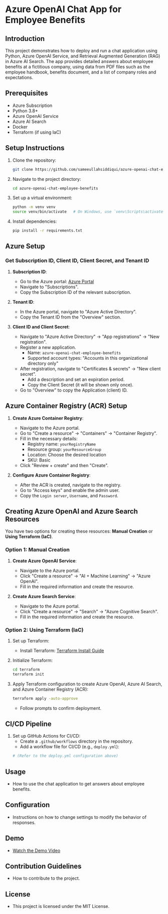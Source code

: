 # Azure OpenAI Chat App for Employee Benefits

## Introduction
This project demonstrates how to deploy and run a chat application using Python, Azure OpenAI Service, and Retrieval Augmented Generation (RAG) in Azure AI Search. The app provides detailed answers about employee benefits at a fictitious company, using data from PDF files such as the employee handbook, benefits document, and a list of company roles and expectations.

## Prerequisites
- Azure Subscription
- Python 3.8+
- Azure OpenAI Service
- Azure AI Search
- Docker
- Terraform (if using IaC)

## Setup Instructions

1. Clone the repository:
    ```sh
    git clone https://github.com/sameeullahsiddiqui/azure-openai-chat-employee-benefits.git
    ```

2. Navigate to the project directory:
    ```sh
    cd azure-openai-chat-employee-benefits
    ```

3. Set up a virtual environment:
    ```sh
    python -m venv venv
    source venv/bin/activate   # On Windows, use `venv\Scripts\activate`
    ```

4. Install dependencies:
    ```sh
    pip install -r requirements.txt
    ```

## Azure Setup
### Get Subscription ID, Client ID, Client Secret, and Tenant ID

1. **Subscription ID**:
    - Go to the Azure portal: [Azure Portal](https://portal.azure.com)
    - Navigate to "Subscriptions".
    - Copy the Subscription ID of the relevant subscription.

2. **Tenant ID**:
    - In the Azure portal, navigate to "Azure Active Directory".
    - Copy the Tenant ID from the "Overview" section.

3. **Client ID and Client Secret**:
    - Navigate to "Azure Active Directory" -> "App registrations" -> "New registration".
    - Register a new application.
      - Name: `azure-openai-chat-employee-benefits`
      - Supported account types: "Accounts in this organizational directory only"
    - After registration, navigate to "Certificates & secrets" -> "New client secret".
      - Add a description and set an expiration period.
      - Copy the Client Secret (it will be shown only once).
    - Go to "Overview" to copy the Application (client) ID.

## Azure Container Registry (ACR) Setup

1. **Create Azure Container Registry**:
    - Navigate to the Azure portal.
    - Go to "Create a resource" -> "Containers" -> "Container Registry".
    - Fill in the necessary details:
      - Registry name: `yourRegistryName`
      - Resource group: `yourResourceGroup`
      - Location: Choose the desired location
      - SKU: Basic
    - Click "Review + create" and then "Create".

2. **Configure Azure Container Registry**:
    - After the ACR is created, navigate to the registry.
    - Go to "Access keys" and enable the admin user.
    - Copy the `Login server`, `Username`, and `Password`.

## Creating Azure OpenAI and Azure Search Resources

You have two options for creating these resources: **Manual Creation** or **Using Terraform (IaC)**.

### Option 1: Manual Creation
1. **Create Azure OpenAI Service**:
    - Navigate to the Azure portal.
    - Click "Create a resource" -> "AI + Machine Learning" -> "Azure OpenAI".
    - Fill in the required information and create the resource.

2. **Create Azure Search Service**:
    - Navigate to the Azure portal.
    - Click "Create a resource" -> "Search" -> "Azure Cognitive Search".
    - Fill in the required information and create the resource.

### Option 2: Using Terraform (IaC)

1. Set up Terraform:
    - Install Terraform: [Terraform Install Guide](https://learn.hashicorp.com/tutorials/terraform/install-cli)
    
2. Initialize Terraform:
    ```sh
    cd terraform
    terraform init
    ```

3. Apply Terraform configuration to create Azure OpenAI, Azure AI Search, and Azure Container Registry (ACR):
    ```sh
    terraform apply -auto-approve
    ```
    - Follow prompts to confirm deployment.

## CI/CD Pipeline
1. Set up GitHub Actions for CI/CD:
    - Create a `.github/workflows` directory in the repository.
    - Add a workflow file for CI/CD (e.g., `deploy.yml`):
    ```yaml
    # (Refer to the deploy.yml configuration above)
    ```

## Usage
- How to use the chat application to get answers about employee benefits.

## Configuration
- Instructions on how to change settings to modify the behavior of responses.

## Demo
- [Watch the Demo Video](link-to-demo-video)

## Contribution Guidelines
- How to contribute to the project.

## License
- This project is licensed under the MIT License.
